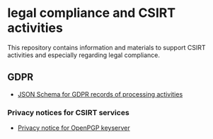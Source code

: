 # legal compliance and CSIRT activities

This repository contains information and materials to support CSIRT activities and especially regarding legal compliance.

## GDPR

- [JSON Schema for GDPR records of processing activities](https://github.com/CIRCL/compliance/blob/master/gdpr/json-schema/processing-activities-records-schema.json)

### Privacy notices for CSIRT services

- [Privacy notice for OpenPGP keyserver](gdpr/notice-template/privacy_notice_openpgpkeyserver.md)
